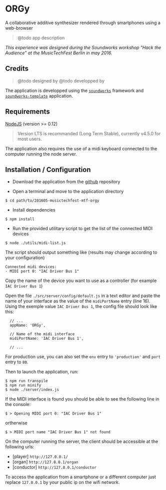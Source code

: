 # ORGy

A collaborative additive synthesizer rendered through smartphones using a web-browser
> @todo app description

*This experience was designed during the Soundworks workshop "Hack the Audience" at the MusicTechFest Berlin in may 2016.*

## Credits

> @todo designed by
> @todo developped by

The application is developped using the [`soundworks`](https://github.com/collective-soundworks/soundworks) framework and [`soundworks-template`](https://github.com/collective-soundworks/soundworks-template) application.

## Requirements

[NodeJS](https://nodejs.org/en/) (version >= 0.12)
> Version LTS is recommanded (Long Term Stable), currently v4.5.0 for most users.

The application also requires the use of a midi keyboard connected to the computer running the node server.

## Installation / Configuration

- Download the application from the [github](https://github.com/collective-soundworks-workshops/201605-musictechfest-mtf-orgy) repository

- Open a terminal and move to the application directory

```
$ cd path/to/201605-musictechfest-mtf-orgy
```

- Install dependencies

```
$ npm install
```

- Run the provided utilitary script to get the list of the connected MIDI devices

```
$ node ./utils/midi-list.js
```

The script should output something like (results may change according to your configuration)

```
Connected midi devices:
- MIDI port 0: "IAC Driver Bus 1"
```

Copy the name of the device you want to use as a controller (for example `IAC Driver Bus 1`)

Open the file `./src/server/config/default.js` in a text editor and paste the name of your interface as the value of the `midiPortName` entry (line 16). Using the exemple value `IAC Driver Bus 1`, the config file should look like this:

```
  // ...
  appName: 'ORGy',

  // Name of the midi interface
  midiPortName: 'IAC Driver Bus 1',

  // ...
```

For production use, you can also set the `env` entry to `'production'` and `port` entry to `80`.

Then to launch the application, run:

```
$ npm run transpile
$ npm run minify
$ node ./server/index.js
```

If the MIDI interface is found you should be able to see the following line in the console: 
```
$ > Opening MIDI port 0: "IAC Driver Bus 1"
```
ortherwise
```
$ > MIDI port name "IAC Driver Bus 1" not found
```

On the computer running the server, the client should be accessible at the following urls:
- [player] `http://127.0.0.1/`
- [organ]  `http://127.0.0.1/organ`
- [conductor] `http://127.0.0.1/conductor`

To access the application from a smartphone or a different computer just replace `127.0.0.1` by your public ip on the wifi network.




